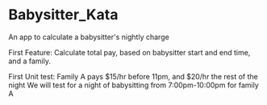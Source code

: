# Babysitter_Kata
An app to calculate a babysitter's nightly charge

First Feature: Calculate total pay, based on babysitter start and end time, and a family.

First Unit test: Family A pays $15/hr before 11pm, and $20/hr the rest of the night
		 We will test for a night of babysitting from 7:00pm-10:00pm for family A



